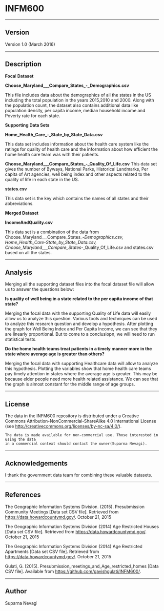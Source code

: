# INFM600 
-------
Version
-------

Version 1.0 (March 2016)

-----------
Description
-----------

**Focal Dataset**

**Choose_Maryland___Compare_States_-_Demographics.csv**

This file includes data about the demographics of all the states in the US including the total population in the years 2015,2010 and 2000. Along with the population count, the dataset also contains additional data like population density, per capita income, median household income and Poverty rate for each state.

**Supporting Data Sets**

**Home_Health_Care_-_State_by_State_Data.csv**

This data set includes information about the health care system like the ratings for quality of health care and the information about how efficient the home health care team was with their patients.


**Choose_Maryland___Compare_States_-_Quality_Of_Life.csv**
This data set gives the number of Byways, National Parks, Historical Landmarks, Per capita of Art agencies, well being index and other aspects related to the quality of life in each state in the US.


**states.csv**

This data set is the key which contains the names of all states and their abbreviations.

**Merged Dataset**

**IncomeAndQuality.csv**

This data set is a combination of the data from Choose_Maryland___Compare_States_-_Demographics.csv, Home_Health_Care_-_State_by_State_Data.csv, Choose_Maryland___Compare_States_-_Quality_Of_Life.csv and states.csv based on all the states.



---------------
Analysis
---------------
Merging all the supporting dataset files into the focal dataset file will allow us to answer the questions below:

**Is quality of well being in a state related to the per capita income of that state?**

Merging the focal data with the supporting Quality of Life data will easily allow us to analyze this question. Various tools and techniques can be used to analyze this research question and develop a hypothesis. After plotting the graph for Well Being Index and Per Capita Income, we can see that they are linearly proportional. But to come to a conclusiopn, we will need to run statistical tests.



**Do the home health teams treat patients in a timely manner more in the state where average age is greater than others?**

Merging the focal data with supporting Healthcare data will allow to analyze this hypothesis. Plotting the variables show that home health care teams pay timely attention in states where the average age is greater. This may be because elder people need more health related assistance. We can see that the graph is almost constant for the middle range of age groups.


------- 
License
-------

The data in the INFM600 repository is distributed under a Creative Commons 
Attribution-NonCommercial-ShareAlike 4.0 International License (see 
http://creativecommons.org/licenses/by-nc-sa/4.0/).
   
	The data is made available for non-commercial use. Those interested in using the data 
   	in a commercial context should contact the owner(Suparna Nevagi).

----------------
Acknowledgements
----------------

   I thank the government data team for combining these valuable datasets.

----------
References
----------

The Geographic Information Systems Division. (2015). Presubmission Community Meetings [Data set CSV file]. Retrieved from https://data.howardcountymd.gov/. October 21, 2015

The Geographic Information Systems Division (2014) Age Restricted Houses [Data set CSV file]. Retrieved from https://data.howardcountymd.gov/. October 21, 2015

The Geographic Information Systems Division (2014) Age Restricted Apartments [Data set CSV file]. Retrieved from https://data.howardcountymd.gov/. October 21, 2015

Gulati, G. (2015). Presubmission_meetings_and_Age_restricted_homes [Data CSV file]. Available from https://github.com/gavishgulati/INFM600/.

-------
Author
-------

Suparna Nevagi
